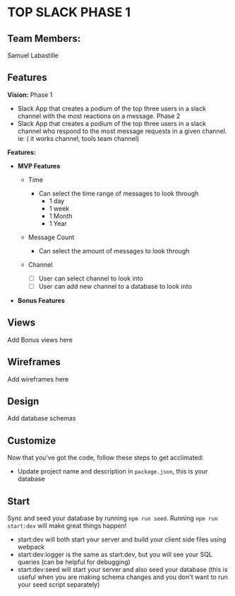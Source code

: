 # TOP SLACK PHASE 1

## Team Members:

Samuel Labastille

## Features

**Vision:**
Phase 1

- Slack App that creates a podium of the top three users in a slack channel with the most reactions on a message.
  Phase 2
- Slack App that creates a podium of the top three users in a slack channel who respond to the most message requests in a given channel. ie: ( it works channel, tools team channel)

**Features:**

- **MVP Features**

  - Time

    - Can select the time range of messages to look through
      - 1 day
      - 1 week
      - 1 Month
      - 1 Year

  - Message Count

    - Can select the amount of messages to look through

  - Channel
    - [ ] User can select channel to look into
    - [ ] User can add new channel to a database to look into

- **Bonus Features**

## Views

Add Bonus views here

## Wireframes

Add wireframes here

## Design

Add database schemas

## Customize

Now that you've got the code, follow these steps to get acclimated:

- Update project name and description in `package.json`, this is your database

## Start

Sync and seed your database by running `npm run seed`. Running `npm run start:dev` will make great things happen!

- start:dev will both start your server and build your client side files using webpack
- start:dev:logger is the same as start:dev, but you will see your SQL queries (can be helpful for debugging)
- start:dev:seed will start your server and also seed your database (this is useful when you are making schema changes and you don't want to run your seed script separately)
